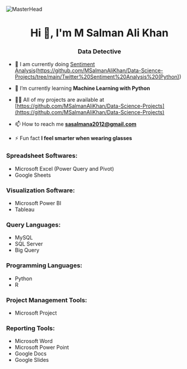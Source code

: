 ![MasterHead](https://media.licdn.com/dms/image/D4D16AQFNM-52EtDpgQ/profile-displaybackgroundimage-shrink_350_1400/0/1693276365715?e=1698883200&v=beta&t=hk-ttHPxLJAoZ-YWRZiiqPyPOddwwahsr5nDzBIfzoI)
<h1 align="center">Hi 👋, I'm M Salman Ali Khan</h1>
<h3 align="center">Data Detective</h3>

- 🔭 I am currently doing [Sentiment Analysis](https://github.com/MSalmanAliKhan/Data-Science-Projects/tree/main/Retail%20Analytics%20(R-Programming))(https://github.com/MSalmanAliKhan/Data-Science-Projects/tree/main/Twitter%20Sentiment%20Analysis%20(Python))

- 🌱 I’m currently learning **Machine Learning with Python**

- 👨‍💻 All of my projects are available at [https://github.com/MSalmanAliKhan/Data-Science-Projects](https://github.com/MSalmanAliKhan/Data-Science-Projects)

- 📫 How to reach me **sasalmana2012@gmail.com**

- ⚡ Fun fact **I feel smarter when wearing glasses**

<h3 align="left">Spreadsheet Softwares:</h3>
<ul>
  <li>Microsoft Excel (Power Query and Pivot)</li>
  <li>Google Sheets</li>
</ul>

<h3 align="left">Visualization Software:</h3>
<ul>
  <li>Microsoft Power BI</li>
  <li>Tableau</li>
</ul>
<h3 align="left">Query Languages:</h3>
<ul>
  <li>MySQL</li>
  <li>SQL Server</li>
  <li>Big Query</li>
</ul> 

<h3 align="left">Programming Languages:</h3>
<ul>
  <li>Python</li>
  <li>R</li>
</ul> 

<h3 align="left">Project Management Tools:</h3>
<ul>
  <li>Microsoft Project</li>
</ul> 

<h3 align="left">Reporting Tools:</h3>
<ul>
  <li>Microsoft Word</li>
  <li>Microsoft Power Point</li>
  <li>Google Docs</li>
  <li>Google Slides</li>
</ul> 
